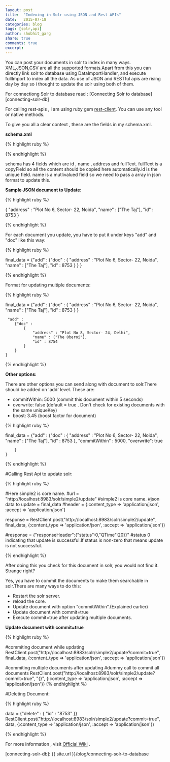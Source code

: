 ```yaml
---
layout: post
title:  "Indexing in Solr using JSON and Rest APIs"
date:   2015-07-18
categories: blog
tags: [solr,api]
author: shobhit_garg
share: true
comments: true
excerpt:
---
```



You can post your documents in solr to index in many ways. XML,JSON,CSV are all the supported formats.Apart from this you can directly link solr to database using DataImportHandler, and execute fullImport to index all the data. As use of JSON and RESTful apis are rising day by day so i thought to update the solr using both of them.

For connectiong Solr to database read : [Connecting Solr to database][connecting-solr-db]

For calling rest-apis , i am using ruby gem [rest-client][rest-client]. You can use any tool or native methods.



To give you all a clear context , these are the fields in my schema.xml.

__schema.xml__

{% highlight ruby %}

<fields>
		<field name='id' type='string' required='true' />
		<field name='name' type='string' multiValued='true' stored='true'/>
		<field name='address' type='text_ws' />
		<copyField source='*' dest='fullText' />
		<field name='fullText' type='text_en'  multiValued='true' indexed='true' 		/>
</fields>

{% endhighlight %}

schema has 4 fields which are id , name , address and fullText. fullText is a copyField so all the content should be copied here automatically.id is the unique field. name is a mutlivalued field so we need to pass a array in json format to update this.



__Sample JSON document to Update:__


{% highlight ruby %}

  {
	        "address" : "Plot No 6, Sector- 22, Noida",
	        "name" : ["The Taj"],
	        "id" : 8753
  }

{% endhighlight %}



For each document you update, you have to put it under keys "add" and "doc" like this way:


{% highlight ruby %}

 final_data = 
 	{"add" : 
 		{"doc" :
		 	{
		        "address" : "Plot No 6, Sector- 22, Noida",
		        "name" : ["The Taj"],
		        "id" : 8753
		    }
	    }
    }

{% endhighlight %}


Format for updating multiple documents:

 {% highlight ruby %}

 final_data = 
 	{"add" : 
 		{"doc" :
		 	{
		        "address" : "Plot No 6, Sector- 22, Noida",
		        "name" : ["The Taj"],
		        "id" : 8753
		    }
	    }

	 "add" : 
 		{"doc" :
		 	{
		        "address" : "Plot No 8, Sector- 24, Delhi",
		        "name" : ["The Oberoi"],
		        "id" : 8754
		    }
	    }
    }

{% endhighlight %}


__Other options:__

There are other options you can send along with document to solr.There should be added on 'add' level. These are:

* commitWithin: 5000   (commit this document within 5 seconds)
* overwrite: false     (default = true . Don't check for existing documents with the same uniqueKey)
* boost: 3.45  (boost factor for document)


{% highlight ruby %}

 final_data = 
 	{"add" : 
 		{"doc" :
		 	{
		        "address" : "Plot No 6, Sector- 22, Noida",
		        "name" : ["The Taj"],
		        "id" : 8753
		    },
		    "commitWithin" : 5000,
		    "overwrite": true

	    }
    }

{% endhighlight %}






#Calling Rest Api to update solr:

{% highlight ruby %}

#Here simple2 is core name.
#url =  "http://localhost:8983/solr/simple2/update" #simple2 is core name.
#json data to update = final_data
#header = {:content_type => 'application/json', :accept => 'application/json'} 

response = RestClient.post("http://localhost:8983/solr/simple2/update", final_data, {:content_type => 'application/json', :accept => 'application/json'})

#response = {"responseHeader":{"status":0,"QTime":20}}"
#status 0 indicating that update is successful.If status is non-zero that means update is not successful.

{% endhighlight %}

After doing this you check for this document in solr, you would not find it. Strange right?

Yes, you have to commit the documents to make them searchable in solr.There are many ways to do this:

* Restart the solr server.
* reload the core.
* Update document with option "commitWithin".(Explained earlier)
* Update document with commit=true
* Execute commit=true after updating multiple documents.


__Update document with commit=true__



{% highlight ruby %}

#commiting document while updating
RestClient.post("http://localhost:8983/solr/simple2/update?commit=true", final_data, {:content_type => 'application/json', :accept => 'application/json'})

#commiting multiple documents after updating
#dummy call to commit all documents
RestClient.post("http://localhost:8983/solr/simple2/update?commit=true", "{}", {:content_type => 'application/json', :accept => 'application/json'})
{% endhighlight %}



#Deleting Document:

{% highlight ruby %}

data = {"delete"  : { "id"  : "8753" }}
RestClient.post("http://localhost:8983/solr/simple2/update?commit=true", data, {:content_type => 'application/json', :accept => 'application/json'})

{% endhighlight %}

For more information , visit [Official Wiki][solr-update-wiki] . 

[rest-client]:   https://github.com/rest-client/rest-client
[solr-update-wiki]:  https://cwiki.apache.org/confluence/display/solr/Uploading+Data+with+Index+Handlers
[connecting-solr-db]: {{ site.url }}/blog/connecting-solr-to-database
